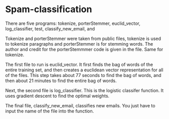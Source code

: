 # Spam-classification

There are five programs: tokenize, porterStemmer, euclid_vector, log_classifier, test, 
classify_new_email, and 

Tokenize and porterStemmer were taken from public files, tokenize is used to tokenize
paragraphs and porterStemmer is for stemming words. The author and credit for the 
porterStemmmer code is given in the file. Same for tokenize. 

The first file to run is euclid_vector. It first finds the bag of words of the entire 
training set, and then creates a euclidean vector representation for all of the files.
This step takes about 77 seconds to find the bag of words, and then about 21 minutes to 
find the entire bag of words.

Next, the second file is log_classifier. This is the logistic classifer function. It uses
gradient descent to find the optimal weights.

The final file, classify_new_email, classifies new emails. You just have to input the 
name of the file into the function. 

